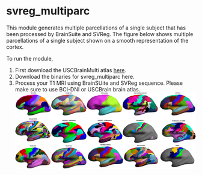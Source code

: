 # svreg_multiparc
This module generates multiple parcellations of a single subject that has been processed by BrainSuite and SVReg. The figure below shows multiple parcellations of a single subject shown on a smooth representation of the cortex.

To run the module, 
1. First download the USCBrainMulti atlas [here](https://drive.google.com/file/d/1YpQH8rQA0v2lNFXR-XdWPIfmleO_095-/view?usp=sharing).
2. Download the binaries for svreg_multiparc here.
3. Process your T1 MRI using BrainSUite and SVReg sequence. Please make sure to use BCI-DNI or USCBrain brain atlas. 
![multiparc](multiparc.png)

